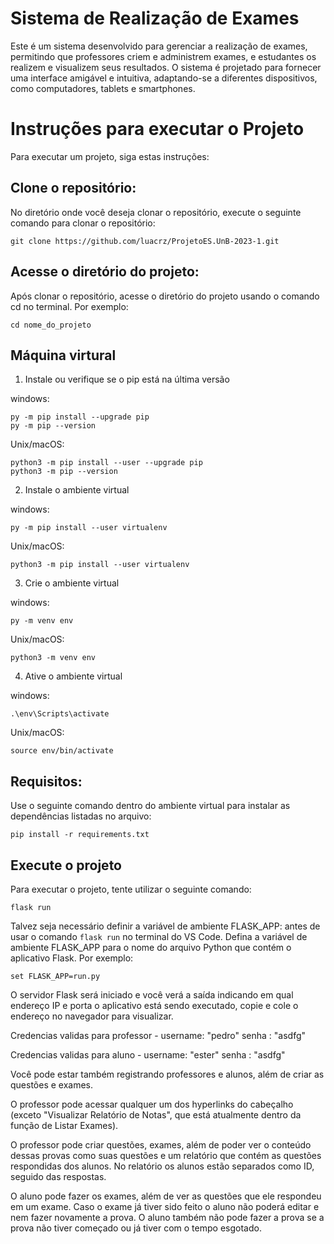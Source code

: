# Sistema de Realização de Exames

Este é um sistema desenvolvido para gerenciar a realização de exames, permitindo que professores criem e administrem exames, e estudantes os realizem e visualizem seus resultados. O sistema é projetado para fornecer uma interface amigável e intuitiva, adaptando-se a diferentes dispositivos, como computadores, tablets e smartphones. 

# Instruções para executar o Projeto
Para executar um projeto, siga estas instruções:

## Clone o repositório: 
No diretório onde você deseja clonar o repositório, execute o seguinte comando para clonar o repositório:

```
git clone https://github.com/luacrz/ProjetoES.UnB-2023-1.git
```

## Acesse o diretório do projeto: 
Após clonar o repositório, acesse o diretório do projeto usando o comando cd no terminal. Por exemplo:

```
cd nome_do_projeto
```

## Máquina virtural
1. Instale ou verifique se o pip está na última versão

windows:
```
py -m pip install --upgrade pip
py -m pip --version
```
Unix/macOS:
```
python3 -m pip install --user --upgrade pip
python3 -m pip --version
```

2. Instale o ambiente virtual

windows:
```
py -m pip install --user virtualenv
```
Unix/macOS:
```
python3 -m pip install --user virtualenv
```

3. Crie o ambiente virtual

windows:
```
py -m venv env
```
Unix/macOS:
```
python3 -m venv env
```

4. Ative o ambiente virtual

windows:
```
.\env\Scripts\activate
```
Unix/macOS:
```
source env/bin/activate
```

## Requisitos: 
Use o seguinte comando dentro do ambiente virtual para instalar as dependências listadas no arquivo:
```
pip install -r requirements.txt
```

## Execute o projeto
Para executar o projeto, tente utilizar o seguinte comando:
```
flask run
```
Talvez seja necessário definir a variável de ambiente FLASK_APP: antes de usar o comando ```flask run``` no terminal do VS Code. Defina a variável de ambiente FLASK_APP para o nome do arquivo Python que contém o aplicativo Flask. Por exemplo:
```
set FLASK_APP=run.py
```
O servidor Flask será iniciado e você verá a saída indicando em qual endereço IP e porta o aplicativo está sendo executado, copie e cole o endereço no navegador para visualizar.

Credencias validas para professor - username: "pedro" senha : "asdfg" 

Credencias validas para aluno - username: "ester" senha : "asdfg" 

Você pode estar também registrando professores e alunos, além de criar as questões e exames. 

O professor pode acessar qualquer um dos hyperlinks do cabeçalho (exceto "Visualizar Relatório de Notas", que está atualmente dentro da função de Listar Exames). 

 

O professor pode criar questões, exames, além de poder ver o conteúdo dessas provas como suas questões e um relatório que contém as questões respondidas dos alunos. No relatório os alunos estão separados como ID, seguido das respostas. 

O aluno pode fazer os exames, além de ver as questões que ele respondeu em um exame. Caso o exame já tiver sido feito o aluno não poderá editar e nem fazer novamente a prova. O aluno também não pode fazer a prova se a prova não tiver começado ou já tiver com o tempo esgotado. 
 